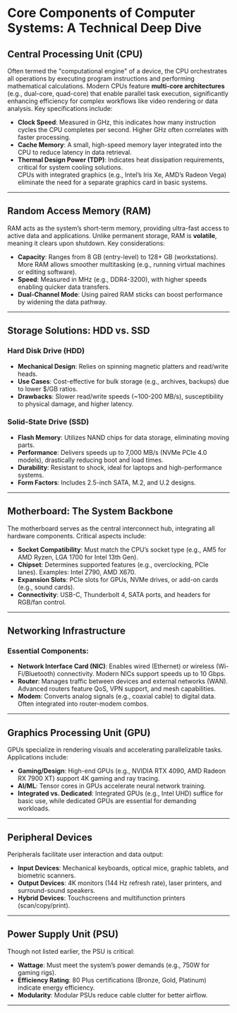 # Core Components of Computer Systems: A Technical Deep Dive  

## Central Processing Unit (CPU)  
Often termed the "computational engine" of a device, the CPU orchestrates all operations by executing program instructions and performing mathematical calculations. Modern CPUs feature **multi-core architectures** (e.g., dual-core, quad-core) that enable parallel task execution, significantly enhancing efficiency for complex workflows like video rendering or data analysis. Key specifications include:  
- **Clock Speed**: Measured in GHz, this indicates how many instruction cycles the CPU completes per second. Higher GHz often correlates with faster processing.  
- **Cache Memory**: A small, high-speed memory layer integrated into the CPU to reduce latency in data retrieval.  
- **Thermal Design Power (TDP)**: Indicates heat dissipation requirements, critical for system cooling solutions.  
CPUs with integrated graphics (e.g., Intel’s Iris Xe, AMD’s Radeon Vega) eliminate the need for a separate graphics card in basic systems.  

---

## Random Access Memory (RAM)  
RAM acts as the system’s short-term memory, providing ultra-fast access to active data and applications. Unlike permanent storage, RAM is **volatile**, meaning it clears upon shutdown. Key considerations:  
- **Capacity**: Ranges from 8 GB (entry-level) to 128+ GB (workstations). More RAM allows smoother multitasking (e.g., running virtual machines or editing software).  
- **Speed**: Measured in MHz (e.g., DDR4-3200), with higher speeds enabling quicker data transfers.  
- **Dual-Channel Mode**: Using paired RAM sticks can boost performance by widening the data pathway.  

---

## Storage Solutions: HDD vs. SSD  
### Hard Disk Drive (HDD)  
- **Mechanical Design**: Relies on spinning magnetic platters and read/write heads.  
- **Use Cases**: Cost-effective for bulk storage (e.g., archives, backups) due to lower $/GB ratios.  
- **Drawbacks**: Slower read/write speeds (~100-200 MB/s), susceptibility to physical damage, and higher latency.  

### Solid-State Drive (SSD)  
- **Flash Memory**: Utilizes NAND chips for data storage, eliminating moving parts.  
- **Performance**: Delivers speeds up to 7,000 MB/s (NVMe PCIe 4.0 models), drastically reducing boot and load times.  
- **Durability**: Resistant to shock, ideal for laptops and high-performance systems.  
- **Form Factors**: Includes 2.5-inch SATA, M.2, and U.2 designs.  

---

## Motherboard: The System Backbone  
The motherboard serves as the central interconnect hub, integrating all hardware components. Critical aspects include:  
- **Socket Compatibility**: Must match the CPU’s socket type (e.g., AM5 for AMD Ryzen, LGA 1700 for Intel 13th Gen).  
- **Chipset**: Determines supported features (e.g., overclocking, PCIe lanes). Examples: Intel Z790, AMD X670.  
- **Expansion Slots**: PCIe slots for GPUs, NVMe drives, or add-on cards (e.g., sound cards).  
- **Connectivity**: USB-C, Thunderbolt 4, SATA ports, and headers for RGB/fan control.  

---

## Networking Infrastructure  
### Essential Components:  
- **Network Interface Card (NIC)**: Enables wired (Ethernet) or wireless (Wi-Fi/Bluetooth) connectivity. Modern NICs support speeds up to 10 Gbps.  
- **Router**: Manages traffic between devices and external networks (WAN). Advanced routers feature QoS, VPN support, and mesh capabilities.  
- **Modem**: Converts analog signals (e.g., coaxial cable) to digital data. Often integrated into router-modem combos.  

---

## Graphics Processing Unit (GPU)  
GPUs specialize in rendering visuals and accelerating parallelizable tasks. Applications include:  
- **Gaming/Design**: High-end GPUs (e.g., NVIDIA RTX 4090, AMD Radeon RX 7900 XT) support 4K gaming and ray tracing.  
- **AI/ML**: Tensor cores in GPUs accelerate neural network training.  
- **Integrated vs. Dedicated**: Integrated GPUs (e.g., Intel UHD) suffice for basic use, while dedicated GPUs are essential for demanding workloads.  

---

## Peripheral Devices  
Peripherals facilitate user interaction and data output:  
- **Input Devices**: Mechanical keyboards, optical mice, graphic tablets, and biometric scanners.  
- **Output Devices**: 4K monitors (144 Hz refresh rate), laser printers, and surround-sound speakers.  
- **Hybrid Devices**: Touchscreens and multifunction printers (scan/copy/print).  

---

## Power Supply Unit (PSU)  
Though not listed earlier, the PSU is critical:  
- **Wattage**: Must meet the system’s power demands (e.g., 750W for gaming rigs).  
- **Efficiency Rating**: 80 Plus certifications (Bronze, Gold, Platinum) indicate energy efficiency.  
- **Modularity**: Modular PSUs reduce cable clutter for better airflow.  

--- 

